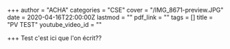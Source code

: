 +++
author = "ACHA"
categories = "CSE"
cover = "/IMG_8671-preview.JPG"
date = 2020-04-16T22:00:00Z
lastmod = ""
pdf_link = ""
tags = []
title = "PV TEST"
youtube_video_id = ""

+++
Test c'est ici que l'on écrit??